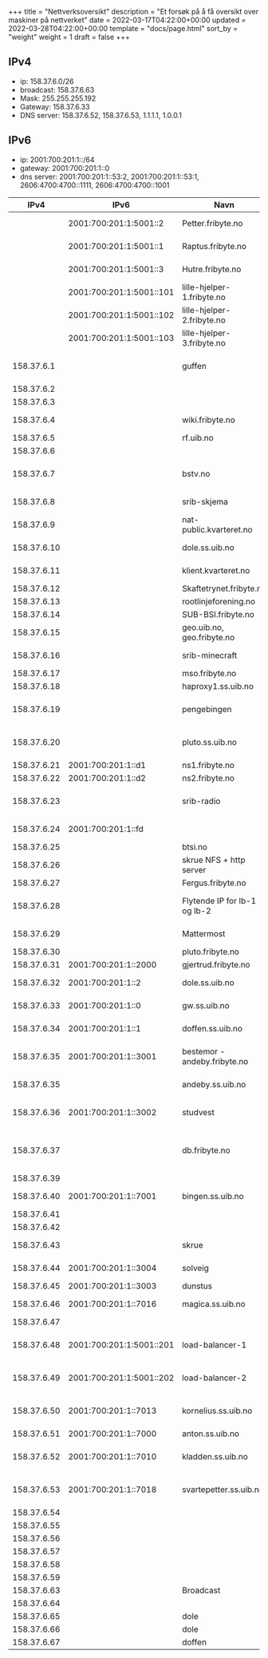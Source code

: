 +++
title = "Nettverksoversikt"
description = "Et forsøk på å få oversikt over maskiner på nettverket"
date = 2022-03-17T04:22:00+00:00
updated = 2022-03-28T04:22:00+00:00
template = "docs/page.html"
sort_by = "weight"
weight = 1
draft = false
+++

## IPv4

- ip: 158.37.6.0/26
- broadcast: 158.37.6.63
- Mask: 255.255.255.192
- Gateway: 158.37.6.33
- DNS server: 158.37.6.52, 158.37.6.53, 1.1.1.1, 1.0.0.1

## IPv6

- ip: 2001:700:201:1::/64
- gateway: 2001:700:201:1::0
- dns server: 2001:700:201:1::53:2, 2001:700:201:1::53:1, 2606:4700:4700::1111,
  2606:4700:4700::1001

| IPv4        | IPv6                     | Navn                         | Interface    | Kommentar                               |
| ----------- | ------------------------ |------------------------------| ------------ | --------------------------------------- |
|             | 2001:700:201:1:5001::2   | Petter.fribyte.no            |              | Kubernetes server node                  |
|             | 2001:700:201:1:5001::1   | Raptus.fribyte.no            |              | Kubernetes server node                  |
|             | 2001:700:201:1:5001::3   | Hutre.fribyte.no             |              | Kubernetes server node                  |
|             | 2001:700:201:1:5001::101 | lille-hjelper-1.fribyte.no   |              | Kubernetes agent node                   |
|             | 2001:700:201:1:5001::102 | lille-hjelper-2.fribyte.no   |              | Kubernetes agent node                   |
|             | 2001:700:201:1:5001::103 | lille-hjelper-3.fribyte.no   |              | Kubernetes agent node                   |
| 158.37.6.1  |                          | guffen                       |              | guffen self hosted actions runner       |
| 158.37.6.2  |                          |                              |              | (ledig)                                 |
| 158.37.6.3  |                          |                              |              | (ledig)                                 |
| 158.37.6.4  |                          | wiki.fribyte.no              |              | Zola wiki (konrad)                      |
| 158.37.6.5  |                          | rf.uib.no                    |              | (kunde)                                 |
| 158.37.6.6  |                          |                              |              | (ledig)                                 |
| 158.37.6.7  |                          | bstv.no                      |              | Wordpress (kunde) (konrad)              |
| 158.37.6.8  |                          | srib-skjema                  |              | (kunde) (konrad)                        |
| 158.37.6.9  |                          | nat-public.kvarteret.no      | carp1        | Felles addresse                         |
| 158.37.6.10 |                          | dole.ss.uib.no               | carp1        | Felles addresse                         |
| 158.37.6.11 |                          | klient.kvarteret.no          | carp1        | Felles addresse                         |
| 158.37.6.12 |                          | Skaftetrynet.fribyte.no      |              | Proxmox node                            |
| 158.37.6.13 |                          | rootlinjeforening.no         |              | (kunde)                                 |
| 158.37.6.14 |                          | SUB-BSI.fribyte.no           |              | (kunde)                                 |
| 158.37.6.15 |                          | geo.uib.no, geo.fribyte.no   |              | (kunde)                                 |
| 158.37.6.16 |                          | srib-minecraft               |              | (kunde) (konrad)                        |
| 158.37.6.17 |                          | mso.fribyte.no               |              | (kunde)                                 |
| 158.37.6.18 |                          | haproxy1.ss.uib.no           |              | (dunstus)                               |
| 158.37.6.19 |                          | pengebingen                  |              | Docker-øko (intern) (konrad)            |
| 158.37.6.20 |                          | pluto.ss.uib.no              |              | Gammel webside server                   |
| 158.37.6.21 | 2001:700:201:1::d1       | ns1.fribyte.no               |              | Navnetjener                             |
| 158.37.6.22 | 2001:700:201:1::d2       | ns2.fribyte.no               |              | Navnetjener                             |
| 158.37.6.23 |                          | srib-radio                   |              | Docker-øko (kunde) (konrad)             |
| 158.37.6.24 | 2001:700:201:1::fd       |                              |              | Rekursiv navnetjener                    |
| 158.37.6.25 |                          | btsi.no                      |              | (kunde)                                 |
| 158.37.6.26 |                          | skrue NFS + http server      |              | Skrue                                   |
| 158.37.6.27 |                          | Fergus.fribyte.no            | eno4         | Proxmox node                            |
| 158.37.6.28 |                          | Flytende IP for lb-1 og lb-2 |              | delt mellom lb-1 og lb-2 VMer           |
| 158.37.6.29 |                          | Mattermost                   |              | (intern) (konrad)                       |
| 158.37.6.30 |                          | pluto.fribyte.no             |              | Proxmox node                            |
| 158.37.6.31 | 2001:700:201:1::2000     | gjertrud.fribyte.no          | vmbr0        | Proxmox                                 |
| 158.37.6.32 | 2001:700:201:1::2        | dole.ss.uib.no               | em1          | Brannmur + DHCP                         |
| 158.37.6.33 | 2001:700:201:1::0        | gw.ss.uib.no                 | carp1        | Felles addresse                         |
| 158.37.6.34 | 2001:700:201:1::1        | doffen.ss.uib.no             | em1          | Brannmur + DHCP                         |
| 158.37.6.35 | 2001:700:201:1::3001     | bestemor - andeby.fribyte.no | br0 (eth0)   | Tidligere ganeti host + landingsserver  |
| 158.37.6.35 |                          | andeby.ss.uib.no             | br0:0 (eth0) | Peker mot bestemor                      |
| 158.37.6.36 | 2001:700:201:1::3002     | studvest                     | eth0         | Docker-øko, (kunde) (konrad)            |
| 158.37.6.37 |                          | db.fribyte.no                |              | Database server for SRIB radio, bstv.no |
| 158.37.6.39 |                          |                              |              | (ledig)                                 |
| 158.37.6.40 | 2001:700:201:1::7001     | bingen.ss.uib.no             | eth0         | Backup maskin                           |
| 158.37.6.41 |                          |                              |              | (ledig)                                 |
| 158.37.6.42 |                          |                              |              | (ledig)                                 |
| 158.37.6.43 |                          | skrue                        |              | Backup maskin                           |
| 158.37.6.44 | 2001:700:201:1::3004     | solveig                      | eth0         | ganeti host master                      |
| 158.37.6.45 | 2001:700:201:1::3003     | dunstus                      | eth0         | ganeti host                             |
| 158.37.6.46 | 2001:700:201:1::7016     | magica.ss.uib.no             | eth0         | gammel intern server                    |
| 158.37.6.47 |                          |                              |              | (ledig)                                 |
| 158.37.6.48 | 2001:700:201:1:5001::201 | load-balancer-1              | eth0         | Load balancer for kubernetes cluster    |
| 158.37.6.49 | 2001:700:201:1:5001::202 | load-balancer-2              | eth0         | Load balancer for kubernetes cluster    |
| 158.37.6.50 | 2001:700:201:1::7013     | kornelius.ss.uib.no          | eth0         | gammel overvåkning - Munin              |
| 158.37.6.51 | 2001:700:201:1::7000     | anton.ss.uib.no              | eth0         | gammel LDAP                             |
| 158.37.6.52 | 2001:700:201:1::7010     | kladden.ss.uib.no            | eth0         | DNS tjener (solveig) (master)           |
| 158.37.6.53 | 2001:700:201:1::7018     | svartepetter.ss.uib.no       | eth0         | DNS tjener (dunstus) (slave)            |
| 158.37.6.54 |                          |                              |              | (ledig)                                 |
| 158.37.6.55 |                          |                              |              | (ledig)                                 |
| 158.37.6.56 |                          |                              |              | (ledig)                                 |
| 158.37.6.57 |                          |                              |              | (ledig)                                 |
| 158.37.6.58 |                          |                              |              | (ledig)                                 |
| 158.37.6.59 |                          |                              |              | (ledig)                                 |
| 158.37.6.63 |                          | Broadcast                    | RESERVED     |                                         |
| 158.37.6.64 |                          |                              |              | (ledig)                                 |
| 158.37.6.65 |                          | dole                         |              | Ekstern ip                              |
| 158.37.6.66 |                          | dole                         |              | Ekstern ip                              |
| 158.37.6.67 |                          | doffen                       |              | Ekstern ip                              |

